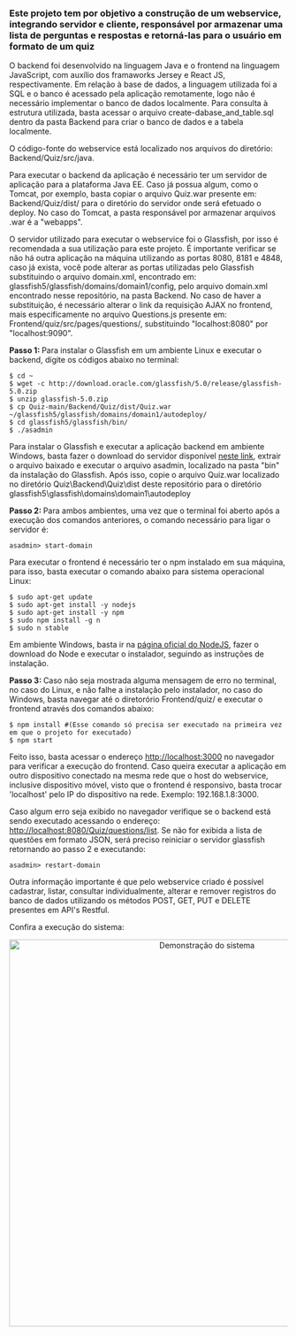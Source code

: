 <h3>Este projeto tem por objetivo a construção de um webservice, integrando servidor e cliente, responsável por armazenar uma lista de perguntas e respostas e retorná-las para o usuário em formato de um quiz</h3>

<p>O backend foi desenvolvido na linguagem Java e o frontend na linguagem JavaScript, com auxílio dos framaworks Jersey e React JS, respectivamente. Em relação à base de dados, a linguagem utilizada foi a SQL e o banco é acessado pela aplicação remotamente, logo não é necessário implementar o banco de dados localmente. Para consulta à estrutura utilizada, basta acessar o arquivo create-dabase_and_table.sql dentro da pasta Backend para criar o banco de dados e a tabela localmente.</p>

<p>O código-fonte do webservice está localizado nos arquivos do diretório: Backend/Quiz/src/java.</p>

<p>Para executar o backend da aplicação é necessário ter um servidor de aplicação para a plataforma Java EE. Caso já possua algum, como o Tomcat, por exemplo, basta copiar o arquivo Quiz.war presente em: Backend/Quiz/dist/ para o diretório do servidor onde será efetuado o deploy. No caso do Tomcat, a pasta responsável por armazenar arquivos .war é a "webapps".</p>

<p>O servidor utilizado para executar o webservice foi o Glassfish, por isso é recomendada a sua utilização para este projeto. É importante verificar se não há outra aplicação na máquina utilizando as portas 8080, 8181 e 4848, caso já exista, você pode alterar as portas utilizadas pelo Glassfish substituindo o arquivo domain.xml, encontrado em: glassfish5/glassfish/domains/domain1/config, pelo arquivo domain.xml encontrado nesse repositório, na pasta Backend. No caso de haver a substituição, é necessário alterar o link da requisição AJAX no frontend, mais especificamente no arquivo Questions.js presente em: Frontend/quiz/src/pages/questions/, substituindo "localhost:8080" por "localhost:9090".</p>

<p><b>Passo 1: </b>Para instalar o Glassfish em um ambiente Linux e executar o backend, digite os códigos abaixo no terminal:</p>

```console
$ cd ~ 
$ wget -c http://download.oracle.com/glassfish/5.0/release/glassfish-5.0.zip 
$ unzip glassfish-5.0.zip 
$ cp Quiz-main/Backend/Quiz/dist/Quiz.war ~/glassfish5/glassfish/domains/domain1/autodeploy/ 
$ cd glassfish5/glassfish/bin/ 
$ ./asadmin 
```

<p>Para instalar o Glassfish e executar a aplicação backend em ambiente Windows, basta fazer o download do servidor disponível <a href="http://download.oracle.com/glassfish/5.0/release/glassfish-5.0.zip">neste link</a>, extrair o arquivo baixado e executar o arquivo asadmin, localizado na pasta "bin" da instalação do Glassfish. Após isso, copie o arquivo Quiz.war localizado no diretório Quiz\Backend\Quiz\dist deste repositório para o diretório glassfish5\glassfish\domains\domain1\autodeploy</p>

<p><b>Passo 2: </b>Para ambos ambientes, uma vez que o terminal foi aberto após a execução dos comandos anteriores, o comando necessário para ligar o servidor é:</p> 

```console
asadmin> start-domain
```
<p>Para executar o frontend é necessário ter o npm instalado em sua máquina, para isso, basta executar o comando abaixo para sistema operacional Linux: </p>

```console
$ sudo apt-get update
$ sudo apt-get install -y nodejs
$ sudo apt-get install -y npm
$ sudo npm install -g n
$ sudo n stable
```

<p>Em ambiente Windows, basta ir na <a href="https://www.nodejs.org/en">página oficial do NodeJS</a>, fazer o download do Node e executar o instalador, seguindo as instruções de instalação.</p>

<p><b>Passo 3: </b>Caso não seja mostrada alguma mensagem de erro no terminal, no caso do Linux, e não falhe a instalação pelo instalador, no caso do Windows, basta navegar até o diretorório Frontend/quiz/ e executar o frontend através dos comandos abaixo: </p>

```console
$ npm install #(Esse comando só precisa ser executado na primeira vez em que o projeto for executado)
$ npm start
```

<p>Feito isso, basta acessar o endereço <a href="http://localhost:3000">http://localhost:3000</a> no navegador para verificar a execução do frontend. Caso queira executar a aplicação em outro dispositivo conectado na mesma rede que o host do webservice, inclusive dispositivo móvel, visto que o frontend é responsivo, basta trocar 'localhost' pelo IP do dispositivo na rede. Exemplo: 192.168.1.8:3000.

<p>Caso algum erro seja exibido no navegador verifique se o backend está sendo executado acessando o endereço: <a href="http://localhost:8080/Quiz/questions/list">http://localhost:8080/Quiz/questions/list</a>. Se não for exibida a lista de questões em formato JSON, será preciso reiniciar o servidor glassfish retornando ao passo 2 e executando:</p>

```console
asadmin> restart-domain
``` 

<p>Outra informação importante é que pelo webservice criado é possível cadastrar, listar, consultar individualmente, alterar e remover registros do banco de dados utilizando os métodos POST, GET, PUT e DELETE presentes em API's Restful.</p>

<p>Confira a execução do sistema:</p>

<p align="center">
  <img src="https://github.com/guilhermeDTNA/Quiz/blob/main/execucao_quiz.gif" width="700" alt="Demonstração do sistema">
</p>
